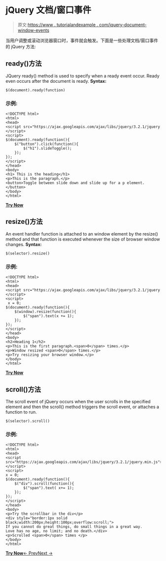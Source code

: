 # jQuery 文档/窗口事件

> 原文:[https://www . tutorialandexample . com/jquery-document-window-events](https://www.tutorialandexample.com/jquery-document-window-events)

当用户调整或滚动浏览器窗口时，事件就会触发。下面是一些处理文档/窗口事件的 jQuery 方法:

## ready()方法

JQuery ready() method is used to specify when a ready event occur. Ready even occurs after the document is ready. **Syntax:**

```
$(document).ready(function)
```

### 示例:

```
<!DOCTYPE html>  
<html>  
<head>  
<script src="https://ajax.googleapis.com/ajax/libs/jquery/3.2.1/jquery.min.js"></script>  
<script>  
$(document).ready(function(){  
    $("button").click(function(){  
        $("h1").slideToggle();  
    });  
});  
</script>  
</head>  
<body>  
<h1> This is the heading</h1>  
<p>This is the paragraph.</p>  
<button>Toggle between slide down and slide up for a p element.</button>  
</body>  
</html>

```

**[Try Now](https://editor.tutorialandexample.com/web/test.jsp?filename=jquerydocumentwindowevents)**

## resize()方法

An event handler function is attached to an window element by the resize() method and that function is executed whenever the size of browser window changes. **Syntax:**

```
$(selector).resize()
```

### 示例:

```
<!DOCTYPE html>  
<html>  
<head>  
<script src="https://ajax.googleapis.com/ajax/libs/jquery/3.2.1/jquery.min.js"></script>  
<script>  
 x = 0;  
$(document).ready(function(){  
    $(window).resize(function(){  
        $("span").text(x += 1);  
    });  
});  
</script>  
</head>  
<body>  
<h2>Heading 1</h2>  
<p>This is the first paragraph.<span>0</span> times.</p>  
<p>Window resized <span>0</span> times.</p>  
<p>Try resizing your browser window.</p>  
</body>  
</html>

```

**[Try Now](https://editor.tutorialandexample.com/web/test.jsp?filename=jquerydocumentwindowevents1)**

## scroll()方法

The scroll event of jQuery occurs when the user scrolls in the specified element and then the scroll() method triggers the scroll event, or attaches a function to run.

```
$(selector).scroll()
```

### 示例:

```
<!DOCTYPE html>  
<html>  
<head>  
<script src="https://ajax.googleapis.com/ajax/libs/jquery/3.2.1/jquery.min.js"></script>  
<script>  
x = 0;  
$(document).ready(function(){  
    $("div").scroll(function(){  
        $("span").text( x+= 1);  
    });  
});  
</script>  
</head>  
<body>  
<p>Try the scrollbar in the div</p>  
<div style="border:1px solid black;width:200px;height:100px;overflow:scroll;">   
If you cannot do great things, do small things in a great way.
Love has no age, no limit; and no death.</div>  
<p>Scrolled <span>0</span> times </p>  
</body>  
</html> 

```

**[Try Now](https://editor.tutorialandexample.com/web/test.jsp?filename=jquerydocumentwindowevents2)**[← Prev](https://www.tutorialandexample.com/jquery-form-events)[Next →](https://www.tutorialandexample.com/jquery-hide-show-effect)